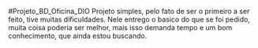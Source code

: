 ﻿#Projeto_BD_Oficina_DIO
Projeto simples, pelo fato de ser o primeiro a ser feito, tive muitas dificuldades.
Nele entrego o basico do que se foi pedido, muita coisa poderia ser melhor, mais isso demanda tempo e um
bom conhecimento, que ainda estou buscando. 
